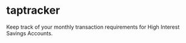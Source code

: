 # taptracker
Keep track of your monthly transaction requirements for High Interest Savings Accounts.
